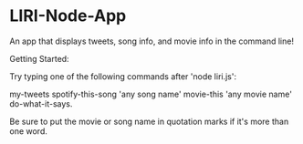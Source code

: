 # LIRI-Node-App
An app that displays tweets, song info, and movie info in the command line!

Getting Started:

Try typing one of the following commands after 'node liri.js':

my-tweets
spotify-this-song 'any song name'
movie-this 'any movie name'
do-what-it-says.

Be sure to put the movie or song name in quotation marks if it's more than one word.
